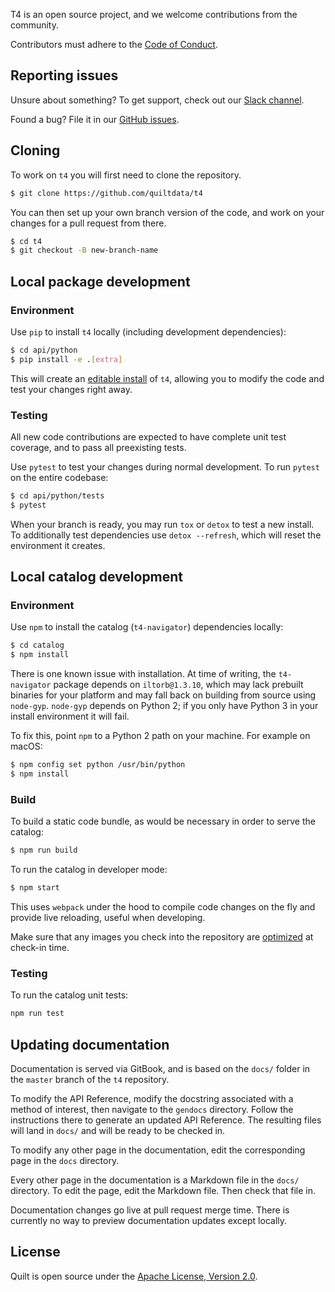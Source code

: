 T4 is an open source project, and we welcome contributions from the community.

Contributors must adhere to the [Code of Conduct](https://github.com/quiltdata/quilt/blob/master/docs/CODE_OF_CONDUCT.md).

## Reporting issues
Unsure about something? To get support, check out our [Slack channel](https://quiltusers.slack.com/messages).

Found a bug? File it in our [GitHub issues](https://github.com/quiltdata/t4/issues).

## Cloning
To work on `t4` you will first need to clone the repository.

```bash
$ git clone https://github.com/quiltdata/t4
```

You can then set up your own branch version of the code, and work on your changes for a pull request from there.

```bash
$ cd t4
$ git checkout -B new-branch-name
```

## Local package development
### Environment
Use `pip` to install `t4` locally (including development dependencies):

```bash
$ cd api/python
$ pip install -e .[extra]
```

This will create an [editable install](https://pip.pypa.io/en/stable/reference/pip_install/#editable-installs) of `t4`, allowing you to modify the code and test your changes right away.

### Testing
All new code contributions are expected to have complete unit test coverage, and to pass all preexisting tests.

Use `pytest` to test your changes during normal development. To run `pytest` on the entire codebase:

```bash
$ cd api/python/tests
$ pytest
```

When your branch is ready, you may run `tox` or `detox` to test a new install. To additionally test dependencies use `detox --refresh`, which will reset the environment it creates.

## Local catalog development
### Environment
Use `npm` to install the catalog (`t4-navigator`) dependencies locally:

```bash
$ cd catalog
$ npm install
```

There is one known issue with installation. At time of writing, the `t4-navigator` package depends on `iltorb@1.3.10`, which may lack prebuilt binaries for your platform and may fall back on building from source using `node-gyp`. `node-gyp` depends on Python 2; if you only have Python 3 in your install environment it will fail.

To fix this, point `npm` to a Python 2 path on your machine. For example on macOS:

```bash
$ npm config set python /usr/bin/python
$ npm install
```

### Build
To build a static code bundle, as would be necessary in order to serve the catalog:

```bash
$ npm run build
```

To run the catalog in developer mode:

```bash
$ npm start
```

This uses `webpack` under the hood to compile code changes on the fly and provide live reloading, useful when developing.

Make sure that any images you check into the repository are [optimized](https://kinsta.com/blog/optimize-images-for-web/) at check-in time.

### Testing
To run the catalog unit tests:

```bash
npm run test
```

## Updating documentation
Documentation is served via GitBook, and is based on the `docs/` folder in the `master` branch of the `t4` repository.

To modify the API Reference, modify the docstring associated with a method of interest, then navigate to the `gendocs` directory. Follow the instructions there to generate an updated API Reference. The resulting files will land in `docs/` and will be ready to be checked in. 

To modify any other page in the documentation, edit the corresponding page in the `docs` directory.

Every other page in the documentation is a Markdown file in the `docs/` directory. To edit the page, edit the Markdown file. Then check that file in.

Documentation changes go live at pull request merge time. There is currently no way to preview documentation updates except locally.

## License

Quilt is open source under the [Apache License, Version 2.0](https://github.com/quiltdata/quilt/tree/7a4a6db12839e2b932847db5224b858da52db200/LICENSE/README.md).
